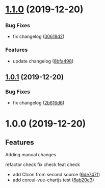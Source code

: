 # [1.1.0](https://github.com/woothu/vue-ts-test/compare/1.0.1...1.1.0) (2019-12-20)


### Bug Fixes

* fix changelog ([30618d2](https://github.com/woothu/vue-ts-test/commit/30618d25d946d5610fac19b4b545f8e6e71d565a))


### Features

* update changelog ([8bfa498](https://github.com/woothu/vue-ts-test/commit/8bfa498141bfc9a9240288c22cd9d3284fa83ee6))

## [1.0.1](https://github.com/woothu/vue-ts-test/compare/1.0.0...1.0.1) (2019-12-20)


### Bug Fixes

* fix changelog ([2b616d6](https://github.com/woothu/vue-ts-test/commit/2b616d6f71f4fbfa0353528753c6e4b77678a349))

# 1.0.0 (2019-12-20)

## Features

Adding manual changes

refactor check
fix check
feat check

* add CIcon from second source ([6de747f](https://github.com/woothu/vue-ts-test/commit/6de747f2ba7db85fcfea7c9fa1020c237535d085))
* add coreui-vue-chartjs test ([6ab20e3](https://github.com/woothu/vue-ts-test/commit/6ab20e39a4e4917dc3f59a84c83d9fe937e1b84f))

